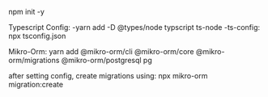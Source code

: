 npm init -y

Typescript Config:
-yarn add -D @types/node typscript ts-node
-ts-config: npx tsconfig.json


Mikro-Orm:
yarn add @mikro-orm/cli @mikro-orm/core @mikro-orm/migrations @mikro-orm/postgresql pg

after setting config, create migrations using:
npx mikro-orm migration:create